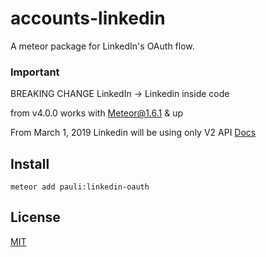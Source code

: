 accounts-linkedin
============================

A meteor package for LinkedIn's OAuth flow.

### Important
BREAKING CHANGE LinkedIn -> Linkedin inside code

from v4.0.0 works with Meteor@1.6.1 & up

From March 1, 2019 Linkedin will be using only V2 API [Docs](https://docs.microsoft.com/en-us/linkedin/consumer/integrations/self-serve/migration-faq?context=linkedin/consumer/context)

Install
-----------
```
meteor add pauli:linkedin-oauth
```


License
-----------
[MIT](https://github.com/PauliBuccini/meteor-accounts-linkedin/blob/master/LICENSE)
